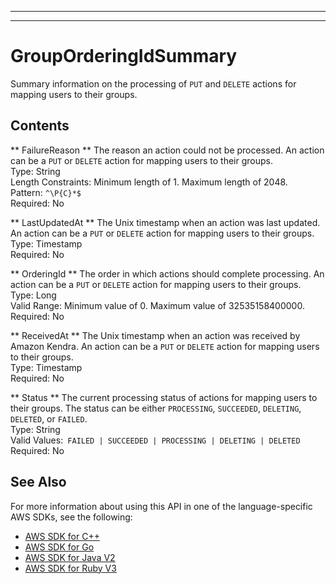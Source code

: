 --------

--------

# GroupOrderingIdSummary<a name="API_GroupOrderingIdSummary"></a>

Summary information on the processing of `PUT` and `DELETE` actions for mapping users to their groups\.

## Contents<a name="API_GroupOrderingIdSummary_Contents"></a>

 ** FailureReason **   <a name="Kendra-Type-GroupOrderingIdSummary-FailureReason"></a>
The reason an action could not be processed\. An action can be a `PUT` or `DELETE` action for mapping users to their groups\.  
Type: String  
Length Constraints: Minimum length of 1\. Maximum length of 2048\.  
Pattern: `^\P{C}*$`   
Required: No

 ** LastUpdatedAt **   <a name="Kendra-Type-GroupOrderingIdSummary-LastUpdatedAt"></a>
The Unix timestamp when an action was last updated\. An action can be a `PUT` or `DELETE` action for mapping users to their groups\.  
Type: Timestamp  
Required: No

 ** OrderingId **   <a name="Kendra-Type-GroupOrderingIdSummary-OrderingId"></a>
The order in which actions should complete processing\. An action can be a `PUT` or `DELETE` action for mapping users to their groups\.  
Type: Long  
Valid Range: Minimum value of 0\. Maximum value of 32535158400000\.  
Required: No

 ** ReceivedAt **   <a name="Kendra-Type-GroupOrderingIdSummary-ReceivedAt"></a>
The Unix timestamp when an action was received by Amazon Kendra\. An action can be a `PUT` or `DELETE` action for mapping users to their groups\.  
Type: Timestamp  
Required: No

 ** Status **   <a name="Kendra-Type-GroupOrderingIdSummary-Status"></a>
The current processing status of actions for mapping users to their groups\. The status can be either `PROCESSING`, `SUCCEEDED`, `DELETING`, `DELETED`, or `FAILED`\.  
Type: String  
Valid Values:` FAILED | SUCCEEDED | PROCESSING | DELETING | DELETED`   
Required: No

## See Also<a name="API_GroupOrderingIdSummary_SeeAlso"></a>

For more information about using this API in one of the language\-specific AWS SDKs, see the following:
+  [AWS SDK for C\+\+](https://docs.aws.amazon.com/goto/SdkForCpp/kendra-2019-02-03/GroupOrderingIdSummary) 
+  [AWS SDK for Go](https://docs.aws.amazon.com/goto/SdkForGoV1/kendra-2019-02-03/GroupOrderingIdSummary) 
+  [AWS SDK for Java V2](https://docs.aws.amazon.com/goto/SdkForJavaV2/kendra-2019-02-03/GroupOrderingIdSummary) 
+  [AWS SDK for Ruby V3](https://docs.aws.amazon.com/goto/SdkForRubyV3/kendra-2019-02-03/GroupOrderingIdSummary) 